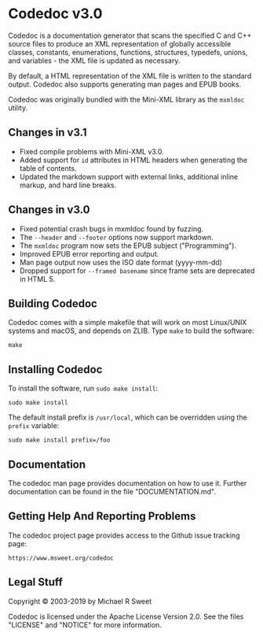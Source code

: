 Codedoc v3.0
============

Codedoc is a documentation generator that scans the specified C and C++ source
files to produce an XML representation of globally accessible classes,
constants, enumerations, functions, structures, typedefs, unions, and
variables - the XML file is updated as necessary.

By default, a HTML representation of the XML file is written to the standard
output.  Codedoc also supports generating man pages and EPUB books.

Codedoc was originally bundled with the Mini-XML library as the `mxmldoc`
utility.


Changes in v3.1
---------------

- Fixed compile problems with Mini-XML v3.0.
- Added support for `id` attributes in HTML headers when generating the table
  of contents.
- Updated the markdown support with external links, additional inline markup,
  and hard line breaks.


Changes in v3.0
---------------

- Fixed potential crash bugs in mxmldoc found by fuzzing.
- The `--header` and `--footer` options now support markdown.
- The `mxmldoc` program now sets the EPUB subject ("Programming").
- Improved EPUB error reporting and output.
- Man page output now uses the ISO date format (yyyy-mm-dd)
- Dropped support for `--framed basename` since frame sets are deprecated in
  HTML 5.


Building Codedoc
----------------

Codedoc comes with a simple makefile that will work on most Linux/UNIX systems
and macOS, and depends on ZLIB.  Type `make` to build the software:

    make


Installing Codedoc
------------------

To install the software, run `sudo make install`:

    sudo make install

The default install prefix is `/usr/local`, which can be overridden using the
`prefix` variable:

    sudo make install prefix=/foo


Documentation
-------------

The codedoc man page provides documentation on how to use it.  Further
documentation can be found in the file "DOCUMENTATION.md".


Getting Help And Reporting Problems
-----------------------------------

The codedoc project page provides access to the Github issue tracking page:

    https://www.msweet.org/codedoc


Legal Stuff
-----------

Copyright © 2003-2019 by Michael R Sweet

Codedoc is licensed under the Apache License Version 2.0.  See the files
"LICENSE" and "NOTICE" for more information.
